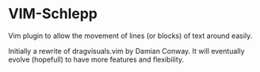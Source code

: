 VIM-Schlepp
===========
Vim plugin to allow the movement of lines (or blocks) of text around easily.

Initially a rewrite of dragvisuals.vim by Damian Conway. It will eventually
evolve (hopefull) to have more features and flexibility.
